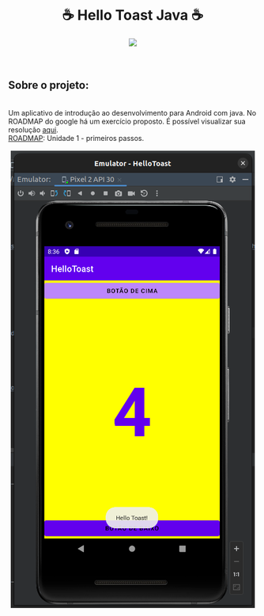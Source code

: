 <div align="center">
    <h1>☕ Hello Toast Java ☕</h1>
</div>

<div align="center">
    <a href="https://github.com/romulodeoliveira/Hello-Toast/blob/main/LICENSE.md"><img src="https://img.shields.io/github/license/romulodeoliveira/Hello-Toast.svg"></a>
</div>

<br>
<br>
<h2>Sobre o projeto:</h2>

<br>
Um aplicativo de introdução ao desenvolvimento para Android com java. No ROADMAP do google há um exercício proposto. É possível visualizar sua resolução <a href="https://github.com/romulodeoliveira/Hello-Toast/tree/code-challenge">aqui</a>.

<br>
<a href="https://developer.android.com/courses/fundamentals-training/overview-v2?authuser=4&hl=pt-br">ROADMAP</a>: Unidade 1 - primeiros passos.

<br>
<br>
<div align="center">
    <img src="https://github.com/romulodeoliveira/Hello-Toast/blob/main/readmeimg/img1.png">
</div>
